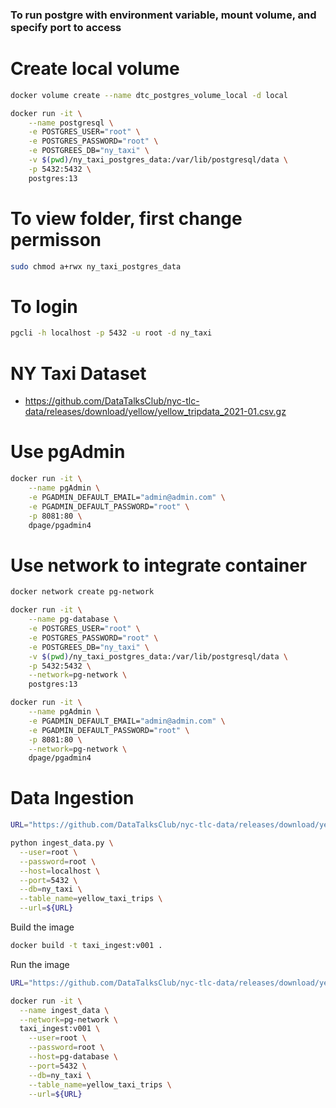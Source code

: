 ### To run postgre with environment variable, mount volume, and specify port to access

# Create local volume 
```bash
docker volume create --name dtc_postgres_volume_local -d local
```
```bash
docker run -it \
    --name postgresql \
    -e POSTGRES_USER="root" \
    -e POSTGRES_PASSWORD="root" \
    -e POSTGREES_DB="ny_taxi" \
    -v $(pwd)/ny_taxi_postgres_data:/var/lib/postgresql/data \
    -p 5432:5432 \
    postgres:13
```

# To view folder, first change permisson
```bash
sudo chmod a+rwx ny_taxi_postgres_data
```

# To login
```bash
pgcli -h localhost -p 5432 -u root -d ny_taxi
```

# NY Taxi Dataset
* https://github.com/DataTalksClub/nyc-tlc-data/releases/download/yellow/yellow_tripdata_2021-01.csv.gz

# Use pgAdmin
```bash
docker run -it \
    --name pgAdmin \
    -e PGADMIN_DEFAULT_EMAIL="admin@admin.com" \
    -e PGADMIN_DEFAULT_PASSWORD="root" \
    -p 8081:80 \
    dpage/pgadmin4
```

# Use network to integrate container
```bash
docker network create pg-network
```
```bash
docker run -it \
    --name pg-database \
    -e POSTGRES_USER="root" \
    -e POSTGRES_PASSWORD="root" \
    -e POSTGREES_DB="ny_taxi" \
    -v $(pwd)/ny_taxi_postgres_data:/var/lib/postgresql/data \
    -p 5432:5432 \
    --network=pg-network \
    postgres:13
```

```bash
docker run -it \
    --name pgAdmin \
    -e PGADMIN_DEFAULT_EMAIL="admin@admin.com" \
    -e PGADMIN_DEFAULT_PASSWORD="root" \
    -p 8081:80 \
    --network=pg-network \
    dpage/pgadmin4
```

# Data Ingestion
```bash
URL="https://github.com/DataTalksClub/nyc-tlc-data/releases/download/yellow/yellow_tripdata_2021-01.csv.gz"

python ingest_data.py \
  --user=root \
  --password=root \
  --host=localhost \
  --port=5432 \
  --db=ny_taxi \
  --table_name=yellow_taxi_trips \
  --url=${URL}
```

Build the image
```bash
docker build -t taxi_ingest:v001 .
```

Run the image
```bash
URL="https://github.com/DataTalksClub/nyc-tlc-data/releases/download/yellow/yellow_tripdata_2021-01.csv.gz"

docker run -it \
  --name ingest_data \
  --network=pg-network \
  taxi_ingest:v001 \
    --user=root \
    --password=root \
    --host=pg-database \
    --port=5432 \
    --db=ny_taxi \
    --table_name=yellow_taxi_trips \
    --url=${URL}
```